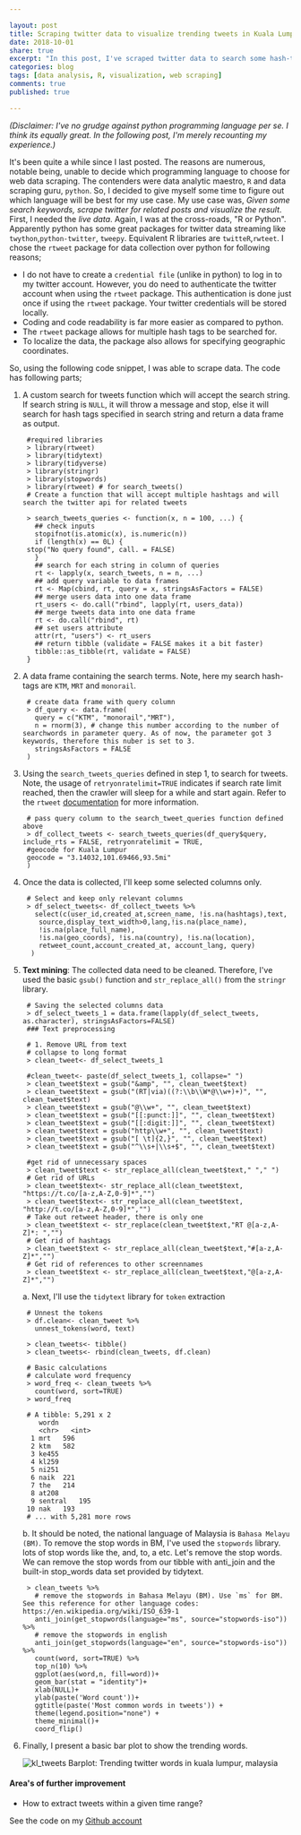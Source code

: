 ```yaml
---

layout: post
title: Scraping twitter data to visualize trending tweets in Kuala Lumpur
date: 2018-10-01
share: true
excerpt: "In this post, I've scraped twitter data to search some hash-tags and visualized them. "
categories: blog
tags: [data analysis, R, visualization, web scraping]
comments: true
published: true

---
```



*(Disclaimer: I've no grudge against python programming language per se. I think its equally great. In the following post, I'm merely recounting my experience.)*

It's been quite a while since I last posted. The reasons are numerous, notable being, unable to decide which programming language to choose for web data scraping. The contenders were data analytic maestro, `R` and data scraping guru, `python`. So, I decided to give myself some time to figure out which language will be best for my use case. My use case was, *Given some search keywords, scrape twitter for related posts and visualize the result*. First, I needed the *live data*. Again, I was at the cross-roads, "R or Python". Apparently python has some great packages for twitter data streaming like `twython`,`python-twitter`, `tweepy`. Equivalent R libraries are `twitteR`,`rwteet`. I chose the `rtweet` package for data collection over python for following reasons;

- I do not have to create a `credential file` (unlike in python) to log in to my twitter account. However, you do need to authenticate the twitter account when using the `rtweet` package. This authentication is done just once if using the `rtweet` package. Your twitter credentials will be stored locally.
- Coding and code readability is far more easier as compared to python.
- The `rtweet` package allows for multiple hash tags to be searched for.
- To localize the data, the package also allows for specifying geographic coordinates.

So, using the following code snippet, I was able to scrape data. The code has following parts;

1. A custom search for tweets function which will accept the search string. If search string is `NULL`, it will throw a message and stop, else it will search for hash tags specified in search string and return a data frame as output.

    	#required libraries
		> library(rtweet)
		> library(tidytext)
		> library(tidyverse)
		> library(stringr)
		> library(stopwords)
		> library(rtweet) # for search_tweets()
		# Create a function that will accept multiple hashtags and will search the twitter api for related tweets

		> search_tweets_queries <- function(x, n = 100, ...) {
		  ## check inputs
		  stopifnot(is.atomic(x), is.numeric(n))
		  if (length(x) == 0L) {
		stop("No query found", call. = FALSE)
		  }  
		  ## search for each string in column of queries
		  rt <- lapply(x, search_tweets, n = n, ...)
		  ## add query variable to data frames
		  rt <- Map(cbind, rt, query = x, stringsAsFactors = FALSE)
		  ## merge users data into one data frame
		  rt_users <- do.call("rbind", lapply(rt, users_data))
		  ## merge tweets data into one data frame
		  rt <- do.call("rbind", rt)
		  ## set users attribute
		  attr(rt, "users") <- rt_users
		  ## return tibble (validate = FALSE makes it a bit faster)
		  tibble::as_tibble(rt, validate = FALSE)
		}
    
2. A data frame containing the search terms. Note, here my search hash-tags are `KTM`, `MRT` and `monorail`. 

	    # create data frame with query column
	    > df_query <- data.frame(
	      query = c("KTM", "monorail","MRT"),
	      n = rnorm(3), # change this number according to the number of searchwords in parameter query. As of now, the parameter got 3 keywords, therefore this nuber is set to 3.
	      stringsAsFactors = FALSE
	    )

3. Using the `search_tweets_queries` defined in step 1, to search for tweets. Note, the usage of `retryonratelimit=TRUE` indicates if search rate limit reached, then the crawler will sleep for a while and start again. Refer to the `rtweet` [documentation](https://rtweet.info/) for more information.

		# pass query column to the search_tweet_queries function defined above
		> df_collect_tweets <- search_tweets_queries(df_query$query, include_rts = FALSE, retryonratelimit = TRUE, 
		#geocode for Kuala Lumpur
		geocode = "3.14032,101.69466,93.5mi"
		)

4. Once the data is collected, I'll keep some selected columns only.

	    # Select and keep only relevant columns
	    > df_select_tweets<- df_collect_tweets %>%
	      select(c(user_id,created_at,screen_name, !is.na(hashtags),text,
	       source,display_text_width>0,lang,!is.na(place_name),
	       !is.na(place_full_name),
	       !is.na(geo_coords), !is.na(country), !is.na(location),
	       retweet_count,account_created_at, account_lang, query)
	     )

5. **Text mining**: The collected data need to be cleaned. Therefore, I've used the basic `gsub()` function and `str_replace_all()` from the `stringr` library.

	    # Saving the selected columns data
	    > df_select_tweets_1 = data.frame(lapply(df_select_tweets, as.character), stringsAsFactors=FALSE)
	    ### Text preprocessing
	    
	    # 1. Remove URL from text
	    # collapse to long format
	    > clean_tweet<- df_select_tweets_1
	    
	    #clean_tweet<- paste(df_select_tweets_1, collapse=" ")
	    > clean_tweet$text = gsub("&amp", "", clean_tweet$text)
	    > clean_tweet$text = gsub("(RT|via)((?:\\b\\W*@\\w+)+)", "", clean_tweet$text)
	    > clean_tweet$text = gsub("@\\w+", "", clean_tweet$text)
	    > clean_tweet$text = gsub("[[:punct:]]", "", clean_tweet$text)
	    > clean_tweet$text = gsub("[[:digit:]]", "", clean_tweet$text)
	    > clean_tweet$text = gsub("http\\w+", "", clean_tweet$text)
	    > clean_tweet$text = gsub("[ \t]{2,}", "", clean_tweet$text)
	    > clean_tweet$text = gsub("^\\s+|\\s+$", "", clean_tweet$text)

		#get rid of unnecessary spaces
		> clean_tweet$text <- str_replace_all(clean_tweet$text," "," ")
		# Get rid of URLs
		> clean_tweet$text<- str_replace_all(clean_tweet$text, "https://t.co/[a-z,A-Z,0-9]*","")
		> clean_tweet$text<- str_replace_all(clean_tweet$text, "http://t.co/[a-z,A-Z,0-9]*","")
		# Take out retweet header, there is only one
		> clean_tweet$text <- str_replace(clean_tweet$text,"RT @[a-z,A-Z]*: ","")
		# Get rid of hashtags
		> clean_tweet$text <- str_replace_all(clean_tweet$text,"#[a-z,A-Z]*","")
		# Get rid of references to other screennames
		> clean_tweet$text <- str_replace_all(clean_tweet$text,"@[a-z,A-Z]*","") 

	
	a. Next, I'll use the `tidytext` library for `token` extraction

	    # Unnest the tokens
	    > df.clean<- clean_tweet %>%
	      unnest_tokens(word, text)
	    
	    > clean_tweets<- tibble()
	    > clean_tweets<- rbind(clean_tweets, df.clean)
	    
	    # Basic calculations
	    # calculate word frequency
	    > word_freq <- clean_tweets %>%
	      count(word, sort=TRUE)
	    > word_freq 

		# A tibble: 5,291 x 2
		   wordn
		   <chr>   <int>
		 1 mrt   596
		 2 ktm   582
		 3 ke455
		 4 kl259
		 5 ni251
		 6 naik  221
		 7 the   214
		 8 at208
		 9 sentral   195
		10 nak   193
		# ... with 5,281 more rows

	b. It should be noted, the national language of Malaysia is `Bahasa Melayu (BM)`. To remove the stop words in BM, I've used the `stopwords` library. lots of stop words like the, and, to, a etc. Let's remove the stop words. We can remove the stop words from our tibble with anti_join and the built-in stop_words data set provided by tidytext.

	    > clean_tweets %>%
	      # remove the stopwords in Bahasa Melayu (BM). Use `ms` for BM. See this reference for other language codes: https://en.wikipedia.org/wiki/ISO_639-1
	      anti_join(get_stopwords(language="ms", source="stopwords-iso")) %>%
	      # remove the stopwords in english
	      anti_join(get_stopwords(language="en", source="stopwords-iso")) %>%
	      count(word, sort=TRUE) %>%
	      top_n(10) %>%
	      ggplot(aes(word,n, fill=word))+
	      geom_bar(stat = "identity")+
	      xlab(NULL)+
	      ylab(paste('Word count'))+
	      ggtitle(paste('Most common words in tweets')) +
	      theme(legend.position="none") +
	      theme_minimal()+
	      coord_flip()

6. Finally, I present a basic bar plot to show the trending words.

    ![kl_tweets](https://i.imgur.com/TpBec4E.png)
	Barplot: Trending twitter words in kuala lumpur, malaysia

#### Area's of further improvement
- How to extract tweets within a given time range?


See the code on my [Github account](https://github.com/duttashi/scrapers/blob/master/src/R/twitter_data_scraping_00.R)

    
    
    


  